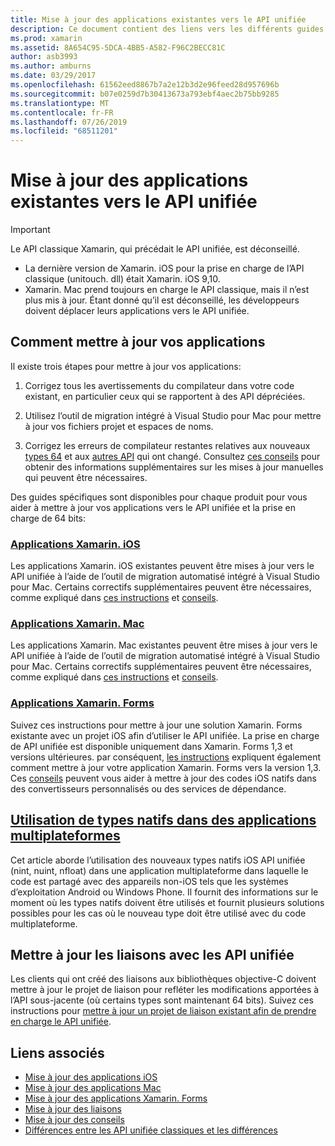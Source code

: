 ```yaml
---
title: Mise à jour des applications existantes vers le API unifiée
description: Ce document contient des liens vers les différents guides qui décrivent comment mettre à jour des applications Xamarin vers l’API unifiée. Il aborde les applications Xamarin. iOS, les applications Xamarin. Mac. Applications Xamarin. Forms, types natifs dans les applications multiplateforme et projets de liaison.
ms.prod: xamarin
ms.assetid: 8A654C95-5DCA-4BB5-A582-F96C2BECC81C
author: asb3993
ms.author: amburns
ms.date: 03/29/2017
ms.openlocfilehash: 61562eed8867b7a2e12b3d2e96feed28d957696b
ms.sourcegitcommit: b07e0259d7b30413673a793ebf4aec2b75bb9285
ms.translationtype: MT
ms.contentlocale: fr-FR
ms.lasthandoff: 07/26/2019
ms.locfileid: "68511201"
---
```

# <a name="updating-existing-apps-to-the-unified-api"></a>Mise à jour des applications existantes vers le API unifiée

> [!IMPORTANT]
> Le API classique Xamarin, qui précédait le API unifiée, est déconseillé.
> - La dernière version de Xamarin. iOS pour la prise en charge de l’API classique (unitouch. dll) était Xamarin. iOS 9,10.
> - Xamarin. Mac prend toujours en charge le API classique, mais il n’est plus mis à jour. Étant donné qu’il est déconseillé, les développeurs doivent déplacer leurs applications vers le API unifiée.

## <a name="how-to-update-your-apps"></a>Comment mettre à jour vos applications

Il existe trois étapes pour mettre à jour vos applications:

1. Corrigez tous les avertissements du compilateur dans votre code existant, en particulier ceux qui se rapportent à des API dépréciées.

2. Utilisez l’outil de migration intégré à Visual Studio pour Mac pour mettre à jour vos fichiers projet et espaces de noms.

3. Corrigez les erreurs de compilateur restantes relatives aux nouveaux [types 64](~/cross-platform/macios/nativetypes.md) et aux [autres API](~/cross-platform/macios/unified/overview.md#deprecated-typos) qui ont changé. Consultez [ces conseils](~/cross-platform/macios/unified/updating-tips.md) pour obtenir des informations supplémentaires sur les mises à jour manuelles qui peuvent être nécessaires.

Des guides spécifiques sont disponibles pour chaque produit pour vous aider à mettre à jour vos applications vers le API unifiée et la prise en charge de 64 bits:

### <a name="xamarinios-appscross-platformmaciosunifiedupdating-ios-appsmd"></a>[Applications Xamarin. iOS](~/cross-platform/macios/unified/updating-ios-apps.md)

Les applications Xamarin. iOS existantes peuvent être mises à jour vers le API unifiée à l’aide de l’outil de migration automatisé intégré à Visual Studio pour Mac. Certains correctifs supplémentaires peuvent être nécessaires, comme expliqué dans [ces instructions](~/cross-platform/macios/unified/updating-ios-apps.md) et [conseils](~/cross-platform/macios/unified/updating-tips.md).

### <a name="xamarinmac-appscross-platformmaciosunifiedupdating-mac-appsmd"></a>[Applications Xamarin. Mac](~/cross-platform/macios/unified/updating-mac-apps.md)

Les applications Xamarin. Mac existantes peuvent être mises à jour vers le API unifiée à l’aide de l’outil de migration automatisé intégré à Visual Studio pour Mac. Certains correctifs supplémentaires peuvent être nécessaires, comme expliqué dans [ces instructions](~/cross-platform/macios/unified/updating-mac-apps.md) et [conseils](~/cross-platform/macios/unified/updating-tips.md).

### <a name="xamarinforms-appscross-platformmaciosunifiedupdating-xamarin-forms-appsmd"></a>[Applications Xamarin. Forms](~/cross-platform/macios/unified/updating-xamarin-forms-apps.md)

Suivez ces instructions pour mettre à jour une solution Xamarin. Forms existante avec un projet iOS afin d’utiliser le API unifiée. La prise en charge de API unifiée est disponible uniquement dans Xamarin. Forms 1,3 et versions ultérieures. par conséquent, [les instructions](~/cross-platform/macios/unified/updating-xamarin-forms-apps.md) expliquent également comment mettre à jour votre application Xamarin. Forms vers la version 1,3. Ces [conseils](~/cross-platform/macios/unified/updating-tips.md) peuvent vous aider à mettre à jour des codes iOS natifs dans des convertisseurs personnalisés ou des services de dépendance.

## <a name="working-with-native-types-in-cross-platform-appscross-platformmaciosnativetypesmd"></a>[Utilisation de types natifs dans des applications multiplateformes](~/cross-platform/macios/nativetypes.md)

Cet article aborde l’utilisation des nouveaux types natifs iOS API unifiée (nint, nuint, nfloat) dans une application multiplateforme dans laquelle le code est partagé avec des appareils non-iOS tels que les systèmes d’exploitation Android ou Windows Phone. Il fournit des informations sur le moment où les types natifs doivent être utilisés et fournit plusieurs solutions possibles pour les cas où le nouveau type doit être utilisé avec du code multiplateforme.

## <a name="update-bindings-to-the-unified-api"></a>Mettre à jour les liaisons avec les API unifiée

Les clients qui ont créé des liaisons aux bibliothèques objective-C doivent mettre à jour le projet de liaison pour refléter les modifications apportées à l’API sous-jacente (où certains types sont maintenant 64 bits).
Suivez ces instructions pour [mettre à jour un projet de liaison existant afin de prendre en charge le API unifiée](~/cross-platform/macios/unified/update-binding.md).

## <a name="related-links"></a>Liens associés

- [Mise à jour des applications iOS](~/cross-platform/macios/unified/updating-ios-apps.md)
- [Mise à jour des applications Mac](~/cross-platform/macios/unified/updating-mac-apps.md)
- [Mise à jour des applications Xamarin. Forms](~/cross-platform/macios/unified/updating-xamarin-forms-apps.md)
- [Mise à jour des liaisons](~/cross-platform/macios/unified/update-binding.md)
- [Mise à jour des conseils](~/cross-platform/macios/unified/updating-tips.md)
- [Différences entre les API unifiée classiques et les différences](https://github.com/xamarin/release-notes-archive/blob/master/release-notes/ios/api_changes/classic-vs-unified-8.6.0/index.md)

